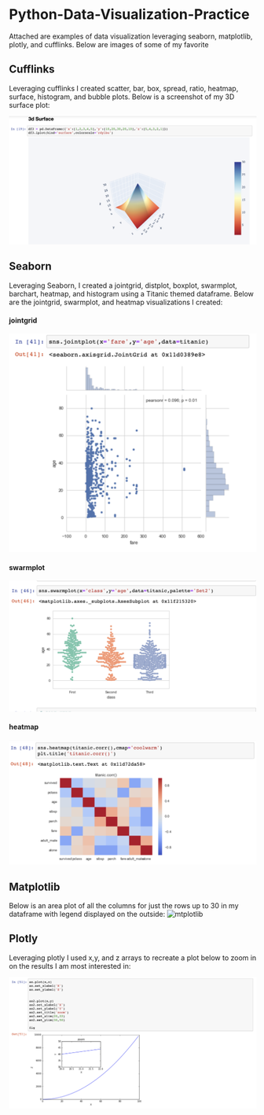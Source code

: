 # Python-Data-Visualization-Practice

Attached are examples of data visualization leveraging seaborn, matplotlib, plotly, and cufflinks. Below are images of some of my favorite

## Cufflinks 
Leveraging cufflinks I created scatter, bar, box, spread, ratio, heatmap, surface, histogram, and bubble plots. Below is a screenshot of my 3D surface plot:

![3dcufflink](3dcufflink.png)

## Seaborn
Leveraging Seaborn, I created a jointgrid, distplot, boxplot, swarmplot, barchart, heatmap, and histogram using a Titanic themed dataframe. Below are the jointgrid, swarmplot, and heatmap visualizations I created:

#### jointgrid
![jointgrid](jointgrid.png)

#### swarmplot
![swarmplot](swarmplot.png)

#### heatmap
![heatmap](heatmap.png)

## Matplotlib
Below is an area plot of all the columns for just the rows up to 30 in my dataframe with legend displayed on the outside:
![mtplotlib](mtplotlib.png)

## Plotly
Leveraging plotly I used x,y, and z arrays to recreate a plot below to zoom in on the results I am most interested in:

![plotly](plotly.png)


